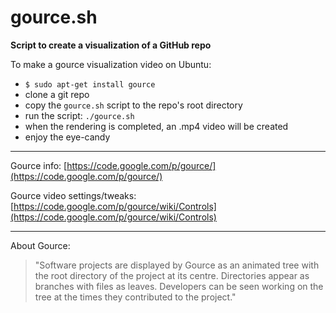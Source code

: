 # gource.sh

**Script to create a visualization of a GitHub repo**

To make a gource visualization video on Ubuntu:

* `$ sudo apt-get install gource`
* clone a git repo
* copy the `gource.sh` script to the repo's root directory
* run the script:  `./gource.sh`
* when the rendering is completed, an .mp4 video will be created
* enjoy the eye-candy

----

Gource info:
[https://code.google.com/p/gource/](https://code.google.com/p/gource/)

Gource video settings/tweaks:
[https://code.google.com/p/gource/wiki/Controls](https://code.google.com/p/gource/wiki/Controls)

----

About Gource:

> "Software projects are displayed by Gource as an animated tree with the root directory of the project at its centre. Directories appear as branches with files as leaves. Developers can be seen working on the tree at the times they contributed to the project."
